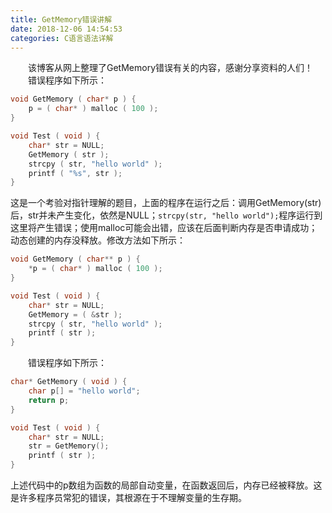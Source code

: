 ```yaml
---
title: GetMemory错误讲解
date: 2018-12-06 14:54:53
categories: C语言语法详解
---
```

&emsp;&emsp;该博客从网上整理了GetMemory错误有关的内容，感谢分享资料的人们！
&emsp;&emsp;错误程序如下所示：

``` c
void GetMemory ( char* p ) {
    p = ( char* ) malloc ( 100 );
}

void Test ( void ) {
    char* str = NULL;
    GetMemory ( str );
    strcpy ( str, "hello world" );
    printf ( "%s", str );
}
```

这是一个考验对指针理解的题目，上面的程序在运行之后：调用GetMemory(str)后，str并未产生变化，依然是NULL；`strcpy(str, "hello world");`程序运行到这里将产生错误；使用malloc可能会出错，应该在后面判断内存是否申请成功；动态创建的内存没释放。修改方法如下所示：

``` c
void GetMemory ( char** p ) {
    *p = ( char* ) malloc ( 100 );
}

void Test ( void ) {
    char* str = NULL;
    GetMemory = ( &str );
    strcpy ( str, "hello world" );
    printf ( str );
}
```

&emsp;&emsp;错误程序如下所示：

``` c
char* GetMemory ( void ) {
    char p[] = "hello world";
    return p;
}

void Test ( void ) {
    char* str = NULL;
    str = GetMemory();
    printf ( str );
}
```

上述代码中的p数组为函数的局部自动变量，在函数返回后，内存已经被释放。这是许多程序员常犯的错误，其根源在于不理解变量的生存期。